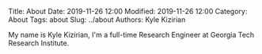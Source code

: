 Title: About
Date: 2019-11-26 12:00
Modified: 2019-11-26 12:00
Category: About
Tags: about
Slug: ../about
Authors: Kyle Kizirian

<p> My name is Kyle Kizirian, I'm a full-time Research Engineer at Georgia Tech Research Institute</a>.</p>
